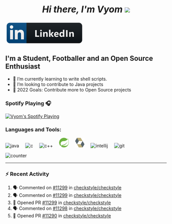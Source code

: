 <h1 align="center"><em>Hi there, I'm Vyom </em><img src="https://user-images.githubusercontent.com/73777108/150582164-1a082835-3bad-4a81-b3c7-dad6e90c6e19.gif" width="50"></h1>

<a href="https://www.linkedin.com/in/vyom-yadav-66a97918b/">
    <img src="https://github.com/MikeCodesDotNET/ColoredBadges/blob/master/svg/social/linkedin.svg" alt="gitter" style="vertical-align:top; margin:6px 4px">
</a>  


## I'm a Student, Footballer and an Open Source Enthusiast

- 🌱 I’m currently learning to write shell scripts.
- 👯 I’m looking to contribute to Java projects
- 🥅 2022 Goals: Contribute more to Open Source projects

### Spotify Playing 🎧

[<img src="https://novatorem-git-master-vyom-yadav.vercel.app/api/spotify" alt="Vyom's Spotify Playing" width="350" />](https://open.spotify.com/user/312oauov5ttlvf6hg6yygyiz3m4m)


### Languages and Tools:

<img src="https://qph.fs.quoracdn.net/main-qimg-48b7a3d8958565e7aa3ad4dbf2312770.webp" alt="java" height="30"> &nbsp; &nbsp;
<img src="https://www.techbaz.org/Course/img/c-logo.png" alt="c" height="30"> &nbsp; &nbsp;
<img src="https://upload.wikimedia.org/wikipedia/commons/thumb/1/18/ISO_C%2B%2B_Logo.svg/1822px-ISO_C%2B%2B_Logo.svg.png" alt="c++" height="30"> &nbsp; &nbsp;
<img src="spring2.png" alt="spring" height="30"> &nbsp; &nbsp; 
<img src="hibernate.png" alt="hibernate" height="30"> &nbsp; &nbsp;
<img src="https://resources.jetbrains.com/storage/products/intellij-idea/img/meta/intellij-idea_logo_300x300.png" alt="intellij" height="30"> &nbsp; &nbsp; 
<img src="https://upload.wikimedia.org/wikipedia/commons/thumb/e/e0/Git-logo.svg/1280px-Git-logo.svg.png" alt="git" height="25">&nbsp; &nbsp;

![counter](https://enpd32rp4uhhkkc.m.pipedream.net)

---

### :zap: Recent Activity

<!--START_SECTION:activity-->
1. 🗣 Commented on [#11299](https://github.com/checkstyle/checkstyle/issues/11299) in [checkstyle/checkstyle](https://github.com/checkstyle/checkstyle)
2. 🗣 Commented on [#11299](https://github.com/checkstyle/checkstyle/issues/11299) in [checkstyle/checkstyle](https://github.com/checkstyle/checkstyle)
3. 💪 Opened PR [#11299](https://github.com/checkstyle/checkstyle/pull/11299) in [checkstyle/checkstyle](https://github.com/checkstyle/checkstyle)
4. 🗣 Commented on [#11298](https://github.com/checkstyle/checkstyle/issues/11298) in [checkstyle/checkstyle](https://github.com/checkstyle/checkstyle)
5. 💪 Opened PR [#11290](https://github.com/checkstyle/checkstyle/pull/11290) in [checkstyle/checkstyle](https://github.com/checkstyle/checkstyle)
<!--END_SECTION:activity-->



